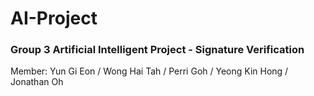 # AI-Project
### Group 3 Artificial Intelligent Project - Signature Verification
Member: Yun Gi Eon / Wong Hai Tah / Perri Goh / Yeong Kin Hong / Jonathan Oh

